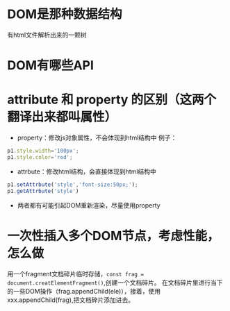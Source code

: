 # DOM是那种数据结构
有html文件解析出来的一颗树
# DOM有哪些API
# attribute 和 property 的区别（这两个翻译出来都叫属性）
- property：修改js对象属性，不会体现到html结构中
例子： 
```js
p1.style.width='100px';
p1.style.color='red';
```
- attrbute：修改html结构，会直接体现到html结构中
```js
p1.setAttrbute('style','font-size:50px;');
p1.getAttrbute('style')
```
- 两者都有可能引起DOM重新渲染，尽量使用property
# 一次性插入多个DOM节点，考虑性能，怎么做
用一个fragment文档碎片临时存储，``const frag = document.creatElementFragment()``,创建一个文档碎片。
在文档碎片里进行当下的一些DOM操作（frag.appendChild(ele)），接着，使用xxx.appendChild(frag),把文档碎片添加进去。
